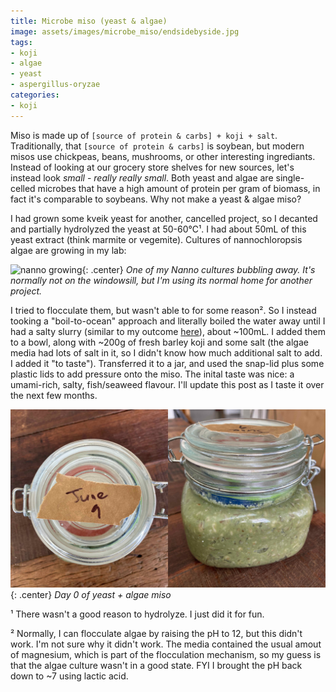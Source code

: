 ```yaml
---
title: Microbe miso (yeast & algae)
image: assets/images/microbe_miso/endsidebyside.jpg
tags:
- koji
- algae
- yeast
- aspergillus-oryzae
categories:
- koji
---
```


Miso is made up of `[source of protein & carbs] + koji + salt`. Traditionally, that `[source of protein & carbs]` is soybean, but modern misos use chickpeas, beans, mushrooms, or other interesting ingrediants. Instead of looking at our grocery store shelves for new sources, let's instead look _small_ - _really really small_. Both yeast and algae are single-celled microbes that have a high amount of protein per gram of biomass, in fact it's comparable to soybeans. Why not make a yeast & algae miso?

I had grown some kveik yeast for another, cancelled project, so I decanted and partially hydrolyzed the yeast at 50-60℃¹. I had about 50mL of this yeast extract (think marmite or vegemite). Cultures of nannochloropsis algae are growing in my lab:

![nanno growing](/assets/images/microbe_miso/algae.gif){: .center}
*One of my Nanno cultures bubbling away. It's normally not on the windowsill, but I'm using its normal home for another project.*


I tried to flocculate them, but wasn't able to for some reason². So I instead tooking a "boil-to-ocean" approach and literally boiled the water away until I had a salty slurry (similar to my outcome [here](https://controlledmold.com/algae-as-a-plant-based-anchovy-flavour/)), about ~100mL. I added them to a bowl, along with ~200g of fresh barley koji and some salt (the algae media had lots of salt in it, so I didn't know how much additional salt to add. I added it "to taste"). Transferred it to a jar, and used the snap-lid plus some plastic lids to add pressure onto the miso. The inital taste was nice: a umami-rich, salty, fish/seaweed flavour. I'll update this post as I taste it over the next few months. 


![day 0 of product](/assets/images/microbe_miso/endsidebyside.jpg){: .center}
*Day 0 of yeast + algae miso*

¹ There wasn't a good reason to hydrolyze. I just did it for fun. 

² Normally, I can flocculate algae by raising the pH to 12, but this didn't work. I'm not sure why it didn't work. The media contained the usual amout of magnesium, which is part of the flocculation mechanism, so my guess is that the algae culture wasn't in a good state. FYI I brought the pH back down to ~7 using lactic acid.
